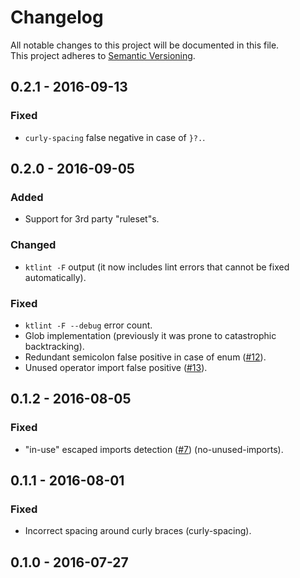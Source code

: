# Changelog
All notable changes to this project will be documented in this file.  
This project adheres to [Semantic Versioning](http://semver.org/).

## 0.2.1 - 2016-09-13

### Fixed
- `curly-spacing` false negative in case of `}?.`.

## 0.2.0 - 2016-09-05

### Added
- Support for 3rd party "ruleset"s. 

### Changed
- `ktlint -F` output (it now includes lint errors that cannot be fixed automatically). 

### Fixed
- `ktlint -F --debug` error count.  
- Glob implementation (previously it was prone to catastrophic backtracking).
- Redundant semicolon false positive in case of enum ([#12](https://github.com/shyiko/ktlint/issues/12)).
- Unused operator import false positive ([#13](https://github.com/shyiko/ktlint/issues/13)).

## 0.1.2 - 2016-08-05

### Fixed
- "in-use" escaped imports detection ([#7](https://github.com/shyiko/ktlint/issues/7)) (no-unused-imports).   

## 0.1.1 - 2016-08-01

### Fixed
- Incorrect spacing around curly braces (curly-spacing).

## 0.1.0 - 2016-07-27
